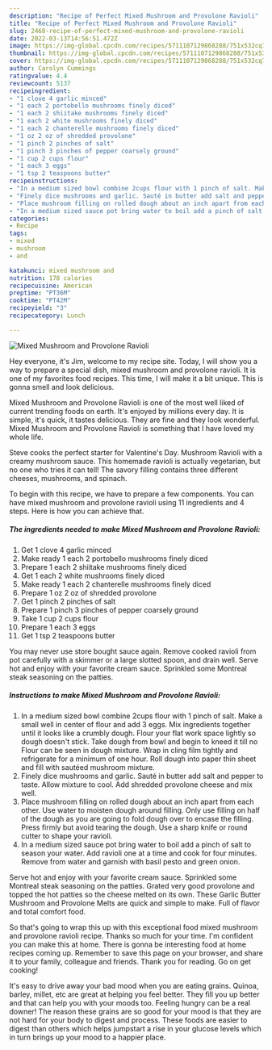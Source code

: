 ```yaml
---
description: "Recipe of Perfect Mixed Mushroom and Provolone Ravioli"
title: "Recipe of Perfect Mixed Mushroom and Provolone Ravioli"
slug: 2468-recipe-of-perfect-mixed-mushroom-and-provolone-ravioli
date: 2022-03-13T14:56:51.472Z
image: https://img-global.cpcdn.com/recipes/5711107129868288/751x532cq70/mixed-mushroom-and-provolone-ravioli-recipe-main-photo.jpg
thumbnail: https://img-global.cpcdn.com/recipes/5711107129868288/751x532cq70/mixed-mushroom-and-provolone-ravioli-recipe-main-photo.jpg
cover: https://img-global.cpcdn.com/recipes/5711107129868288/751x532cq70/mixed-mushroom-and-provolone-ravioli-recipe-main-photo.jpg
author: Carolyn Cummings
ratingvalue: 4.4
reviewcount: 5137
recipeingredient:
- "1 clove 4 garlic minced"
- "1 each 2 portobello mushrooms finely diced"
- "1 each 2 shiitake mushrooms finely diced"
- "1 each 2 white mushrooms finely diced"
- "1 each 2 chanterelle mushrooms finely diced"
- "1 oz 2 oz of shredded provolone"
- "1 pinch 2 pinches of salt"
- "1 pinch 3 pinches of pepper coarsely ground"
- "1 cup 2 cups flour"
- "1 each 3 eggs"
- "1 tsp 2 teaspoons butter"
recipeinstructions:
- "In a medium sized bowl combine 2cups flour with 1 pinch of salt. Make a small well in center of flour and add 3 eggs. Mix ingredients together until it looks like a crumbly dough. Flour your flat work space lightly so dough doesn&#39;t stick. Take dough from bowl and begin to kneed it till no Flour can be seen in dough mixture. Wrap in cling film tightly and refrigerate for a minimum of one hour. Roll dough into paper thin sheet and fill with sautéed mushroom mixture."
- "Finely dice mushrooms and garlic. Sauté in butter add salt and pepper to taste. Allow mixture to cool. Add shredded provolone cheese and mix well."
- "Place mushroom filling on rolled dough about an inch apart from each other. Use water to moisten dough around filling. Only use filling on half of the dough as you are going to fold dough over to encase the filling. Press firmly but avoid tearing the dough. Use a sharp knife or round cutter to shape your ravioli."
- "In a medium sized sauce pot bring water to boil add a pinch of salt to season your water. Add ravioli one at a time and cook for four minutes. Remove from water and garnish with basil pesto and green onion."
categories:
- Recipe
tags:
- mixed
- mushroom
- and

katakunci: mixed mushroom and 
nutrition: 178 calories
recipecuisine: American
preptime: "PT36M"
cooktime: "PT42M"
recipeyield: "3"
recipecategory: Lunch

---
```



![Mixed Mushroom and Provolone Ravioli](https://img-global.cpcdn.com/recipes/5711107129868288/751x532cq70/mixed-mushroom-and-provolone-ravioli-recipe-main-photo.jpg)

Hey everyone, it's Jim, welcome to my recipe site. Today, I will show you a way to prepare a special dish, mixed mushroom and provolone ravioli. It is one of my favorites food recipes. This time, I will make it a bit unique. This is gonna smell and look delicious.

Mixed Mushroom and Provolone Ravioli is one of the most well liked of current trending foods on earth. It's enjoyed by millions every day. It is simple, it's quick, it tastes delicious. They are fine and they look wonderful. Mixed Mushroom and Provolone Ravioli is something that I have loved my whole life.

Steve cooks the perfect starter for Valentine&#39;s Day. Mushroom Ravioli with a creamy mushroom sauce. This homemade ravioli is actually vegetarian, but no one who tries it can tell! The savory filling contains three different cheeses, mushrooms, and spinach.


To begin with this recipe, we have to prepare a few components. You can have mixed mushroom and provolone ravioli using 11 ingredients and 4 steps. Here is how you can achieve that.

<!--inarticleads1-->

##### The ingredients needed to make Mixed Mushroom and Provolone Ravioli:

1. Get 1 clove 4 garlic minced
1. Make ready 1 each 2 portobello mushrooms finely diced
1. Prepare 1 each 2 shiitake mushrooms finely diced
1. Get 1 each 2 white mushrooms finely diced
1. Make ready 1 each 2 chanterelle mushrooms finely diced
1. Prepare 1 oz 2 oz of shredded provolone
1. Get 1 pinch 2 pinches of salt
1. Prepare 1 pinch 3 pinches of pepper coarsely ground
1. Take 1 cup 2 cups flour
1. Prepare 1 each 3 eggs
1. Get 1 tsp 2 teaspoons butter


You may never use store bought sauce again. Remove cooked ravioli from pot carefully with a skimmer or a large slotted spoon, and drain well. Serve hot and enjoy with your favorite cream sauce. Sprinkled some Montreal steak seasoning on the patties. 

<!--inarticleads2-->

##### Instructions to make Mixed Mushroom and Provolone Ravioli:

1. In a medium sized bowl combine 2cups flour with 1 pinch of salt. Make a small well in center of flour and add 3 eggs. Mix ingredients together until it looks like a crumbly dough. Flour your flat work space lightly so dough doesn&#39;t stick. Take dough from bowl and begin to kneed it till no Flour can be seen in dough mixture. Wrap in cling film tightly and refrigerate for a minimum of one hour. Roll dough into paper thin sheet and fill with sautéed mushroom mixture.
1. Finely dice mushrooms and garlic. Sauté in butter add salt and pepper to taste. Allow mixture to cool. Add shredded provolone cheese and mix well.
1. Place mushroom filling on rolled dough about an inch apart from each other. Use water to moisten dough around filling. Only use filling on half of the dough as you are going to fold dough over to encase the filling. Press firmly but avoid tearing the dough. Use a sharp knife or round cutter to shape your ravioli.
1. In a medium sized sauce pot bring water to boil add a pinch of salt to season your water. Add ravioli one at a time and cook for four minutes. Remove from water and garnish with basil pesto and green onion.


Serve hot and enjoy with your favorite cream sauce. Sprinkled some Montreal steak seasoning on the patties. Grated very good provolone and topped the hot patties so the cheese melted on its own. These Garlic Butter Mushroom and Provolone Melts are quick and simple to make. Full of flavor and total comfort food. 

So that's going to wrap this up with this exceptional food mixed mushroom and provolone ravioli recipe. Thanks so much for your time. I'm confident you can make this at home. There is gonna be interesting food at home recipes coming up. Remember to save this page on your browser, and share it to your family, colleague and friends. Thank you for reading. Go on get cooking!

It's easy to drive away your bad mood when you are eating grains. Quinoa, barley, millet, etc are great at helping you feel better. They fill you up better and that can help you with your moods too. Feeling hungry can be a real downer! The reason these grains are so good for your mood is that they are not hard for your body to digest and process. These foods are easier to digest than others which helps jumpstart a rise in your glucose levels which in turn brings up your mood to a happier place.
